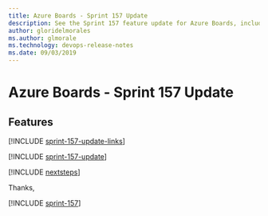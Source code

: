 ```yaml
---
title: Azure Boards - Sprint 157 Update
description: See the Sprint 157 feature update for Azure Boards, including next steps.
author: gloridelmorales
ms.author: glmorale
ms.technology: devops-release-notes
ms.date: 09/03/2019
---
```


# Azure Boards - Sprint 157 Update

## Features

[!INCLUDE [sprint-157-update-links](../includes/boards/sprint-157-update-links.md)]

[!INCLUDE [sprint-157-update](../includes/boards/sprint-157-update.md)]

[!INCLUDE [nextsteps](../includes/nextsteps.md)]

Thanks,

[!INCLUDE [sprint-157](../includes/signer/sprint-157.md)]
